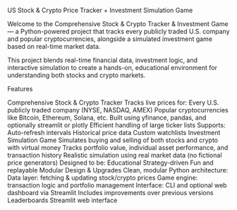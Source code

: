 US Stock & Crypto Price Tracker + Investment Simulation Game

Welcome to the Comprehensive Stock & Crypto Tracker & Investment Game — a Python-powered project that tracks every publicly traded U.S. company and popular cryptocurrencies, alongside a simulated investment game based on real-time market data.

This project blends real-time financial data, investment logic, and interactive simulation to create a hands-on, educational environment for understanding both stocks and crypto markets.

Features

Comprehensive Stock & Crypto Tracker
Tracks live prices for:
Every U.S. publicly traded company (NYSE, NASDAQ, AMEX)
Popular cryptocurrencies like Bitcoin, Ethereum, Solana, etc.
Built using yfinance, pandas, and optionally streamlit or plotly
Efficient handling of large ticker lists
Supports:
Auto-refresh intervals
Historical price data
Custom watchlists
Investment Simulation Game
Simulates buying and selling of both stocks and crypto with virtual money
Tracks portfolio value, individual asset performance, and transaction history
Realistic simulation using real market data (no fictional price generators)
Designed to be:
Educational
Strategy-driven
Fun and replayable
Modular Design & Upgrades
Clean, modular Python architecture:
Data layer: fetching & updating stock/crypto prices
Game engine: transaction logic and portfolio management
Interface: CLI and optional web dashboard via Streamlit
Includes improvements over previous versions
Leaderboards
Streamlit web interface

